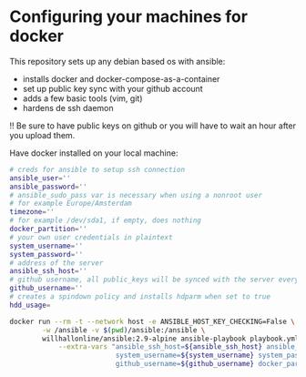 # Configuring your machines for docker

This repository sets up any debian based os with ansible:

* installs docker and docker-compose-as-a-container
* set up public key sync with your github account
* adds a few basic tools (vim, git)
* hardens de ssh daemon

!! Be sure to have public keys on github or you will have to wait an hour after you upload them. 

Have docker installed on your local machine:

``` bash
# creds for ansible to setup ssh connection
ansible_user=''
ansible_password=''
# ansible_sudo_pass var is necessary when using a nonroot user
# for example Europe/Amsterdam
timezone=''
# for example /dev/sda1, if empty, does nothing
docker_partition=''
# your own user credentials in plaintext
system_username=''
system_password=''
# address of the server
ansible_ssh_host=''
# github username, all public_keys will be synced with the server every hour
github_username=''
# creates a spindown policy and installs hdparm when set to true
hdd_usage=

docker run --rm -t --network host -e ANSIBLE_HOST_KEY_CHECKING=False \
        -w /ansible -v $(pwd)/ansible:/ansible \
        willhallonline/ansible:2.9-alpine ansible-playbook playbook.yml \
            --extra-vars "ansible_ssh_host=${ansible_ssh_host} ansible_user=${ansible_user} ansible_password=${ansible_password} \
                          system_username=${system_username} system_password=${system_password} hdd_usage=${hdd_usage} \
                          github_username=${github_username} docker_partition=${docker_partition} timezone=${timezone}"
                          
```
